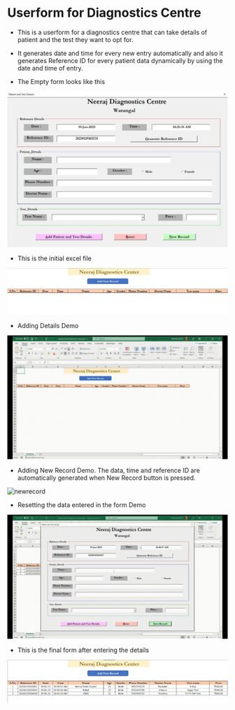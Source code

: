# Userform for Diagnostics Centre

- This is a userform for a diagnostics centre that can take details of patient and the test they want to opt for.

- It generates date and time for every new entry automatically and also it generates Reference ID for every patient data dynamically by  using the date and time of entry.

- The Empty form looks like this

![emptyform](/Screenshots/Empty%20Form.jpeg)

- This is the initial excel file

![initialfile](/Screenshots/initial%20form.jpeg)

- Adding Details Demo

![adddetails](/Screenshots/Add%20details.gif)

- Adding New Record Demo. The data, time and reference ID are automatically generated when New Record button is pressed.

![newrecord](/Screenshots/)

- Resetting the data entered in the form Demo

![reset](/Screenshots/Reset.gif)

- This is the final form after entering the details

![finalform](/Screenshots/final%20form.jpeg)
